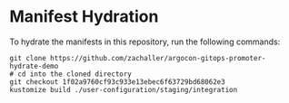# Manifest Hydration

To hydrate the manifests in this repository, run the following commands:

```shell
git clone https://github.com/zachaller/argocon-gitops-promoter-hydrate-demo
# cd into the cloned directory
git checkout 1f02a9760cf93c933e13ebec6f63729bd68062e3
kustomize build ./user-configuration/staging/integration
```
